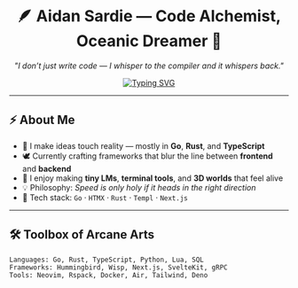 <!-- 🌌 Aidan's Cosmic README -->
<div align="center">

# 🪶 Aidan Sardie — Code Alchemist, Oceanic Dreamer 🌊

*"I don’t just write code — I whisper to the compiler and it whispers back."*

[![Typing SVG](https://readme-typing-svg.demolab.com?font=Fira+Code&size=22&pause=1000&color=30B0B0&center=true&vCenter=true&width=500&lines=Building+strange+and+beautiful+things;Exploring+conceptual+spaces;Breathing+code%2C+dreaming+in+syntax;Always+shipping%2C+never+settling)](https://git.io/typing-svg)

</div>

---

## ⚡ About Me
- 🧠 I make ideas touch reality — mostly in **Go**, **Rust**, and **TypeScript**  
- 🕊 Currently crafting frameworks that blur the line between **frontend** and **backend**  
- 🌙 I enjoy making **tiny LMs**, **terminal tools**, and **3D worlds** that feel alive  
- 💡 Philosophy: *Speed is only holy if it heads in the right direction*  
- 🧰 Tech stack: `Go` · `HTMX` · `Rust` · `Templ` · `Next.js`

---

## 🛠 Toolbox of Arcane Arts
```text
Languages: Go, Rust, TypeScript, Python, Lua, SQL
Frameworks: Hummingbird, Wisp, Next.js, SvelteKit, gRPC
Tools: Neovim, Rspack, Docker, Air, Tailwind, Deno
